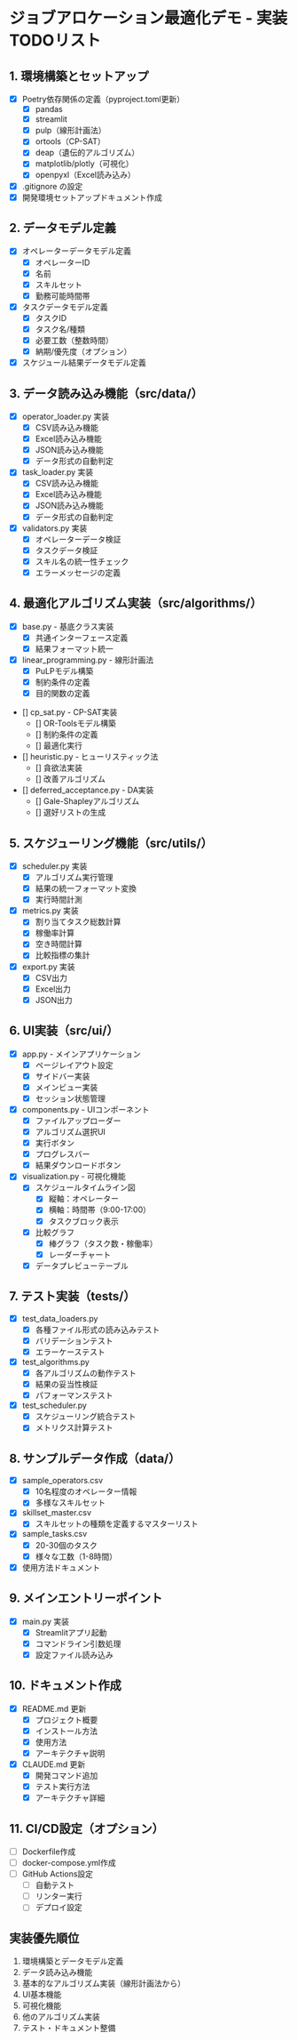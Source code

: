 # ジョブアロケーション最適化デモ - 実装TODOリスト

## 1. 環境構築とセットアップ
- [x] Poetry依存関係の定義（pyproject.toml更新）
  - [x] pandas
  - [x] streamlit
  - [x] pulp（線形計画法）
  - [x] ortools（CP-SAT）
  - [x] deap（遺伝的アルゴリズム）
  - [x] matplotlib/plotly（可視化）
  - [x] openpyxl（Excel読み込み）
- [x] .gitignore の設定
- [x] 開発環境セットアップドキュメント作成

## 2. データモデル定義
- [x] オペレーターデータモデル定義
  - [x] オペレーターID
  - [x] 名前
  - [x] スキルセット
  - [x] 勤務可能時間帯
- [x] タスクデータモデル定義
  - [x] タスクID
  - [x] タスク名/種類
  - [x] 必要工数（整数時間）
  - [x] 納期/優先度（オプション）
- [x] スケジュール結果データモデル定義

## 3. データ読み込み機能（src/data/）
- [x] operator_loader.py 実装
  - [x] CSV読み込み機能
  - [x] Excel読み込み機能
  - [x] JSON読み込み機能
  - [x] データ形式の自動判定
- [x] task_loader.py 実装
  - [x] CSV読み込み機能
  - [x] Excel読み込み機能
  - [x] JSON読み込み機能
  - [x] データ形式の自動判定
- [x] validators.py 実装
  - [x] オペレーターデータ検証
  - [x] タスクデータ検証
  - [x] スキル名の統一性チェック
  - [x] エラーメッセージの定義

## 4. 最適化アルゴリズム実装（src/algorithms/）
- [x] base.py - 基底クラス実装
  - [x] 共通インターフェース定義
  - [x] 結果フォーマット統一
- [x] linear_programming.py - 線形計画法
  - [x] PuLPモデル構築
  - [x] 制約条件の定義
  - [x] 目的関数の定義
- [] cp_sat.py - CP-SAT実装
  - [] OR-Toolsモデル構築
  - [] 制約条件の定義
  - [] 最適化実行
- [] heuristic.py - ヒューリスティック法
  - [] 貪欲法実装
  - [] 改善アルゴリズム
- [] deferred_acceptance.py - DA実装
  - [] Gale-Shapleyアルゴリズム
  - [] 選好リストの生成

## 5. スケジューリング機能（src/utils/）
- [x] scheduler.py 実装
  - [x] アルゴリズム実行管理
  - [x] 結果の統一フォーマット変換
  - [x] 実行時間計測
- [x] metrics.py 実装
  - [x] 割り当てタスク総数計算
  - [x] 稼働率計算
  - [x] 空き時間計算
  - [x] 比較指標の集計
- [x] export.py 実装
  - [x] CSV出力
  - [x] Excel出力
  - [x] JSON出力

## 6. UI実装（src/ui/）
- [x] app.py - メインアプリケーション
  - [x] ページレイアウト設定
  - [x] サイドバー実装
  - [x] メインビュー実装
  - [x] セッション状態管理
- [x] components.py - UIコンポーネント
  - [x] ファイルアップローダー
  - [x] アルゴリズム選択UI
  - [x] 実行ボタン
  - [x] プログレスバー
  - [x] 結果ダウンロードボタン
- [x] visualization.py - 可視化機能
  - [x] スケジュールタイムライン図
    - [x] 縦軸：オペレーター
    - [x] 横軸：時間帯（9:00-17:00）
    - [x] タスクブロック表示
  - [x] 比較グラフ
    - [x] 棒グラフ（タスク数・稼働率）
    - [x] レーダーチャート
  - [x] データプレビューテーブル

## 7. テスト実装（tests/）
- [x] test_data_loaders.py
  - [x] 各種ファイル形式の読み込みテスト
  - [x] バリデーションテスト
  - [x] エラーケーステスト
- [x] test_algorithms.py
  - [x] 各アルゴリズムの動作テスト
  - [x] 結果の妥当性検証
  - [x] パフォーマンステスト
- [x] test_scheduler.py
  - [x] スケジューリング統合テスト
  - [x] メトリクス計算テスト

## 8. サンプルデータ作成（data/）
- [x] sample_operators.csv
  - [x] 10名程度のオペレーター情報
  - [x] 多様なスキルセット
- [x] skillset_master.csv 
  - [x] スキルセットの種類を定義するマスターリスト
- [x] sample_tasks.csv
  - [x] 20-30個のタスク
  - [x] 様々な工数（1-8時間）
- [x] 使用方法ドキュメント

## 9. メインエントリーポイント
- [x] main.py 実装
  - [x] Streamlitアプリ起動
  - [x] コマンドライン引数処理
  - [x] 設定ファイル読み込み

## 10. ドキュメント作成
- [x] README.md 更新
  - [x] プロジェクト概要
  - [x] インストール方法
  - [x] 使用方法
  - [x] アーキテクチャ説明
- [x] CLAUDE.md 更新
  - [x] 開発コマンド追加
  - [x] テスト実行方法
  - [x] アーキテクチャ詳細

## 11. CI/CD設定（オプション）
- [ ] Dockerfile作成
- [ ] docker-compose.yml作成
- [ ] GitHub Actions設定
  - [ ] 自動テスト
  - [ ] リンター実行
  - [ ] デプロイ設定

## 実装優先順位
1. 環境構築とデータモデル定義
2. データ読み込み機能
3. 基本的なアルゴリズム実装（線形計画法から）
4. UI基本機能
5. 可視化機能
6. 他のアルゴリズム実装
7. テスト・ドキュメント整備